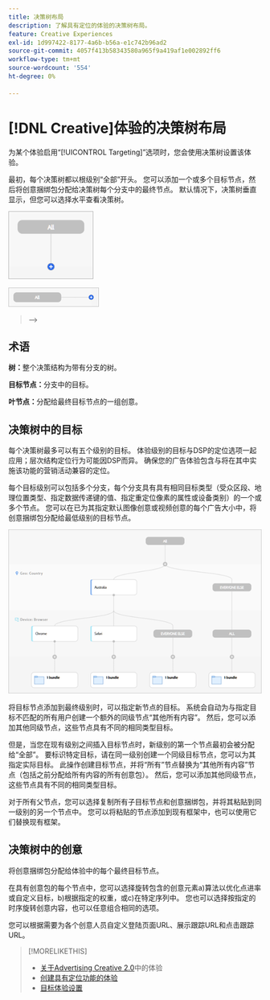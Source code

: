 ```yaml
---
title: 决策树布局
description: 了解具有定位的体验的决策树布局。
feature: Creative Experiences
exl-id: 1d997422-8177-4a6b-b56a-e1c742b96ad2
source-git-commit: 4057f413b58343580a965f9a419af1e002892ff6
workflow-type: tm+mt
source-wordcount: '554'
ht-degree: 0%

---
```


# [!DNL Creative]体验的决策树布局

为某个体验启用“[!UICONTROL Targeting]”选项时，您会使用决策树设置该体验。

最初，每个决策树都以根级别“全部”开头。 您可以添加一个或多个目标节点，然后将创意捆绑包分配给决策树每个分支中的最终节点。 默认情况下，决策树垂直显示，但您可以选择水平查看决策树。

![没有目标的垂直决策树示例](/help/creative/assets/experience-decision-tree-no-targets.png "没有目标的垂直决策树示例")

![没有目标的水平决策树示例](/help/creative/assets/experience-decision-tree-no-targets-horizontal.png "没有目标的水平决策树示例")

<!--
>[!NOTE]
>
>You can optionally assign creative bundles to the root level, without targets. However, the [XXXX workflow](experience-create-no-targeting.md) XXXXX is better XXX.<!-- Explain the diff and why to choose the other option. -->
>-->

## 术语

**树：**&#x200B;整个决策结构为带有分支的树。

**目标节点：**&#x200B;分支中的目标。

**叶节点：**&#x200B;分配给最终目标节点的一组创意。

## 决策树中的目标

每个决策树最多可以有五个级别的目标。 体验级别的目标与DSP的定位选项一起应用；层次结构定位行为可能因DSP而异。 确保您的广告体验包含与将在其中实施该功能的营销活动兼容的定位。

每个目标级别可以包括多个分支，每个分支具有具有相同目标类型（受众区段、地理位置类型、指定数据传递键的值、指定重定位像素的属性或设备类别）的一个或多个节点。 您可以在已为其指定默认图像创意或视频创意的每个广告大小中，将创意捆绑包分配给最低级别的目标节点。

![目标决策树示例](/help/creative/assets/experience-decision-tree.png "目标决策树示例")

将目标节点添加到最终级别时，可以指定新节点的目标。 系统会自动为与指定目标不匹配的所有用户创建一个额外的同级节点“其他所有内容”。 然后，您可以添加其他同级节点，这些节点具有不同的相同类型目标。

但是，当您在现有级别之间插入目标节点时，新级别的第一个节点最初会被分配给“全部”。 要标识特定目标，请在同一级别创建一个同级目标节点，您可以为其指定实际目标。 此操作创建目标节点，并将“所有”节点替换为“其他所有内容”节点（包括之前分配给所有内容的所有创意包）。 然后，您可以添加其他同级节点，这些节点具有不同的相同类型目标。

对于所有父节点，您可以选择复制所有子目标节点和创意捆绑包，并将其粘贴到同一级别的另一个节点中。 您可以将粘贴的节点添加到现有框架中，也可以使用它们替换现有框架。

## 决策树中的创意

将创意捆绑包分配给体验中的每个最终目标节点。

在具有创意包的每个节点中，您可以选择旋转包含的创意元素a)算法以优化点进率或自定义目标，b)根据指定的权重，或c)在特定序列中。 您也可以选择按指定的时序旋转创意内容，也可以任意组合相同的选项。

您可以根据需要为各个创意人员自定义登陆页面URL、展示跟踪URL和点击跟踪URL。<!-- Not in the UI as of 1/31: For flexible HTML5 creatives, you can customize any of the flexible attributes. -->

>[!MORELIKETHIS]
>
>* [关于Advertising Creative 2.0](experience-about.md)中的体验
>* [创建具有定位功能的体验](/help/creative/experiences/experience-create-targeting.md)
>* [目标体验设置](/help/creative/experiences/experience-settings-targeting.md)
